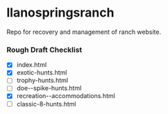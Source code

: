 # llanospringsranch
Repo for recovery and management of ranch website.

### Rough Draft Checklist

- [x] index.html
- [x] exotic-hunts.html
- [ ] trophy-hunts.html
- [ ] doe--spike-hunts.html
- [x] recreation--accommodations.html
- [ ] classic-8-hunts.html
